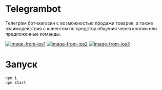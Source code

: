 # Telegrambot 

Телеграм бот-магазин с возможностью продажи товаров, а также взаимодействия с клиентом по средству общения через кнопки или предложенные команды.

<a href="https://ibb.co/0ZLRnZf"><img src="https://i.ibb.co/L6yX06C/image-from-ios1.png" alt="image-from-ios1" border="0"></a>
<a href="https://ibb.co/9nkj053"><img src="https://i.ibb.co/zsTwgvH/image-from-ios2.png" alt="image-from-ios2" border="0"></a>
<a href="https://ibb.co/b22qx37"><img src="https://i.ibb.co/GttBXJF/image-from-ios3.png" alt="image-from-ios3" border="0"></a>
# Запуск


    npm i
    npm start
